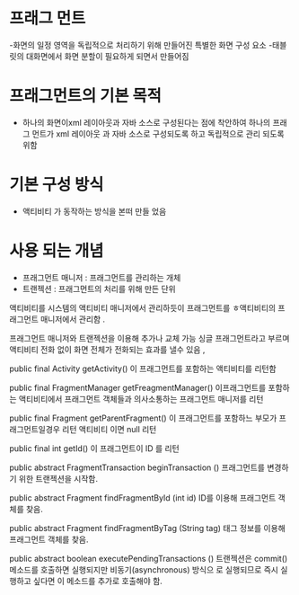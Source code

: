 # 프래그 먼트 
-화면의 일정 영역을 독립적으로 처리하기 위해 만들어진 특별한 화면 구성 요소
-태블릿의 대화면에서 화면 분할이 필요하게 되면서 만들어짐

# 프래그먼트의 기본 목적
- 하나의 화면이xml 레이아웃과 자바 소스로 구성된다는 점에 착안하여 하나의 프래그 먼트가 xml 레이아웃 과 자바 소스로 구성되도록 하고
독립적으로 관리 되도록 위함

# 기본 구성 방식
- 액티비티 가 동작하는 방식을 본떠 만들 었음

# 사용 되는 개념
- 프래그먼트 매니저 : 프래그먼트를 관리하는 개체
- 트랜젝션 : 프래그먼트의 처리를 위해 만든 단위 




액티비티를 시스템의 액티비티 매니저에서 관리하듯이 프래그먼트를 ㅎ액티비티의 프래그먼트
매니저에서 관리함 .



프래그먼트 매니저와 트랜젝션을 이용해 추가나 교체 가능
싱글 프래그먼트라고 부르며 액티비티 전화 없이 화면 전체가 전화되는 효과를 낼수 있음 , 


public final Activity getActivity()
    이 프래그먼트를 포함하는 액티비티를 리턴함

public final FragmentManager getFreagmentManager()
    이프래그먼트를 포함하는 액티비티에서 프래그먼트 객체들과 의사소통하는 프래그먼트 매니저를 리턴

public final Fragment getParentFragment()
    이 프래그먼트를 포함하느 부모가 프래그먼트일경우 리턴
    액티비티 이면 null 리턴


public final int getId()
    이 프래그먼트이 ID 를 리턴 

public abstract FragmentTransaction beginTransaction ()
    프래그먼트를 변경하기 위한 트랜젝션을 시작함.

public abstract Fragment findFragmentById (int id)
    ID를 이용해 프래그먼트 객체를 찾음.

public abstract Fragment findFragmentByTag (String tag)
    태그 정보를 이용해 프래그먼트 객체를 찾음.

public abstract boolean executePendingTransactions ()
    트랜젝션은 commit() 메소드를 호출하면 실행되지만 비동기(asynchronous) 방식으 로 실행되므로 즉시 실행하고 싶다면 이 메소드를 추가로 호출해야 함.

    


